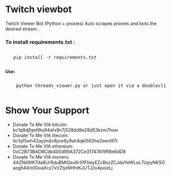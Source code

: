 # Twitch viewbot
Twitch Viewer Bot (Python + proxies)
Auto scrapes proxies and bots the desired stream.

<h3>To install <b>requirements.txt :</b></h3> 
	 <pre><p>	<i>pip install -r requirements.txt</i></p></pre>
<b>Use: </b>
	<pre><p>	python threads_viewer.py or just open it via a doubleclick, then input your stream url</p></pre>

# Show Your Support

* Donate To Me VIA bitcoin: bc1q8djfqet6tu94afx9n7j528dd8e28d53kzm7hsw
* Donate To Me VIA litecoin: ltc1qf5wh42ayjmdv9jzw6y9ah4qkl562he2eenl97t
* Donate To Me VIA ethereum: 0xC2B73BAD8Cdb400d99A372Ce31747Af9ff8e6dD8
* Donate To Me VIA monero: 4AZNdWK7da8UrRduBMtQsx6rXfFbeyEZcBszZCJduYeWLoL7izpyNKSGaoghAXm1GoaXcz7xVZtjxNHhtKJUTJ2x4poizLj
